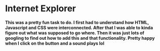 # Internet Explorer 

#### This was a pretty fun task to do. I first had to understand how HTML, Javascript and CSS were interconnected. After that I was able to kinda figure out what was supposed to go where. Then it was just lots of googling to find out how to add this and that functionality. Pretty happy when I click on the button and a sound plays lol
